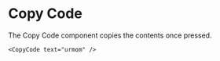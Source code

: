# Copy Code

The Copy Code component copies the contents once pressed.

<DemoContainer>
  <CopyCode
    text="urmom"
  />
</DemoContainer>

```vue
<CopyCode text="urmom" />
```
